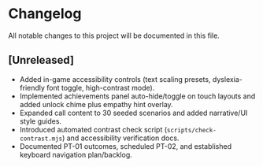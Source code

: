 # Changelog

All notable changes to this project will be documented in this file.

## [Unreleased]
- Added in-game accessibility controls (text scaling presets, dyslexia-friendly font toggle, high-contrast mode).
- Implemented achievements panel auto-hide/toggle on touch layouts and added unlock chime plus empathy hint overlay.
- Expanded call content to 30 seeded scenarios and added narrative/UI style guides.
- Introduced automated contrast check script (`scripts/check-contrast.mjs`) and accessibility verification docs.
- Documented PT-01 outcomes, scheduled PT-02, and established keyboard navigation plan/backlog.

